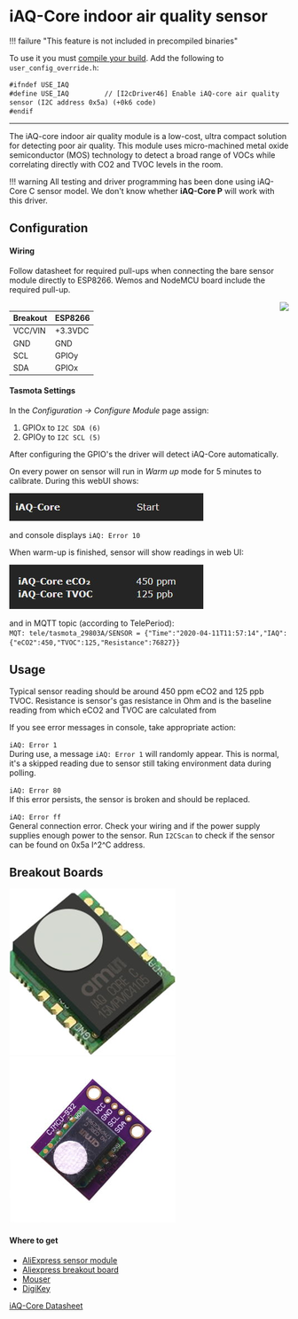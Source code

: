 # iAQ-Core indoor air quality sensor

!!! failure "This feature is not included in precompiled binaries"  

To use it you must [compile your build](Compile-your-build). Add the following to `user_config_override.h`:
```
#ifndef USE_IAQ
#define USE_IAQ         // [I2cDriver46] Enable iAQ-core air quality sensor (I2C address 0x5a) (+0k6 code)
#endif
```
----
The iAQ-core indoor air quality module is a low-cost, ultra compact solution for detecting poor air quality. This module uses micro-machined metal oxide semiconductor (MOS) technology to detect a broad range of VOCs while correlating directly with CO2 and TVOC levels in the room.

!!! warning
    All testing and driver programming has been done using iAQ-Core C sensor model. We don't know whether **iAQ-Core P** will work with this driver.

## Configuration
#### Wiring
Follow datasheet for required pull-ups when connecting the bare sensor module directly to ESP8266. Wemos and NodeMCU board include the required pull-up.

<img src="../_media/peripherals/iaq-pinout.jpg" style="float:right"></img>

| Breakout | ESP8266   |
|----------|-----------|
| VCC/VIN  | +3.3VDC   |
| GND      | GND       |
| SCL      | GPIOy  |
| SDA      | GPIOx  |

#### Tasmota Settings
In the _Configuration -> Configure Module_ page assign:

1. GPIOx to `I2C SDA (6)`
2. GPIOy to `I2C SCL (5)`

After configuring the GPIO's the driver will detect iAQ-Core automatically.

On every power on sensor will run in _Warm up_ mode for 5 minutes to calibrate. During this webUI shows:

![webUI warmup](_media/peripherals/iaq-warmup.jpg)

and console displays `iAQ: Error 10`

When warm-up is finished, sensor will show readings in web UI:

![webUI readout](_media/peripherals/iaq-readout.jpg)

and in MQTT topic (according to TelePeriod):    
`MQT: tele/tasmota_29803A/SENSOR = {"Time":"2020-04-11T11:57:14","IAQ":{"eCO2":450,"TVOC":125,"Resistance":76827}}`

## Usage
Typical sensor reading should be around 450 ppm eCO2 and 125 ppb TVOC. Resistance is sensor's gas resistance in Ohm and is the baseline reading from which eCO2 and TVOC are calculated from

If you see error messages in console, take appropriate action:

`iAQ: Error 1`    
During use, a message `iAQ: Error 1` will randomly appear. This is normal, it's a skipped reading due to sensor still taking environment data during polling.

`iAQ: Error 80`    
If this error persists, the sensor is broken and should be replaced.

`iAQ: Error ff`    
General connection error. Check your wiring and if the power supply supplies enough power to the sensor. Run `I2CScan` to check if the sensor can be found on 0x5a I^2^C address. 

## Breakout Boards
![Breakout board](_media/peripherals/iaq-sensor.jpg)
![module](_media/peripherals/iaq-breakout.jpg)

#### Where to get

* [AliExpress sensor module](https://www.aliexpress.com/item/32995755913.html)
* [Aliexpress breakout board](https://www.aliexpress.com/item/32842131750.html)
* [Mouser](https://eu.mouser.com/ProductDetail/ams/IAQ-CORE-C)
* [DigiKey](https://www.digikey.com/product-detail/en/ams/IAQ-CORE-C/IAQ-COREC-ND/5117221)

[iAQ-Core Datasheet](https://www.sciosense.com/wp-content/uploads/2020/01/iaQ-Core-Datasheet.pdf)
